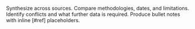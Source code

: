 Synthesize across sources. Compare methodologies, dates, and limitations. Identify conflicts and what further data is required. Produce bullet notes with inline [#ref] placeholders.
